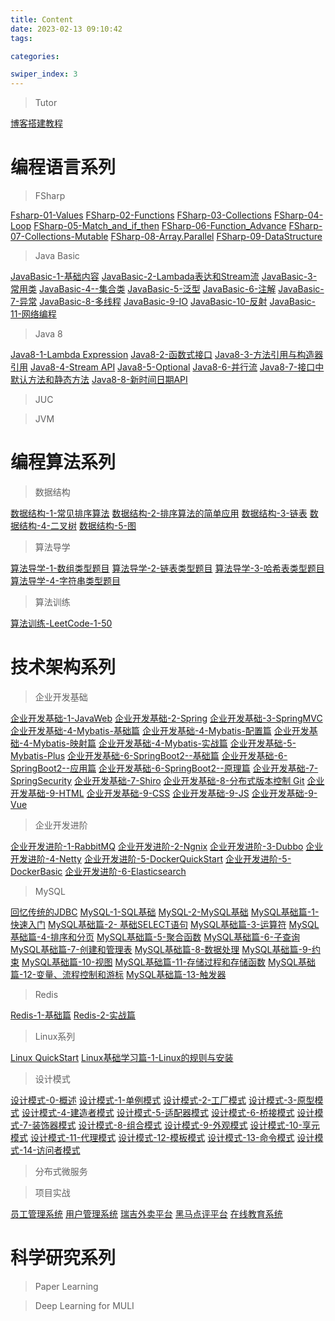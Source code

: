```yaml
---
title: Content
date: 2023-02-13 09:10:42
tags: 

categories: 

swiper_index: 3
---
```

> Tutor

[博客搭建教程](https://cyanzzy.github.io/2023/02/12/%E6%90%AD%E5%BB%BA%E5%8D%9A%E5%AE%A2%E6%95%99%E7%A8%8B/)
# 编程语言系列
> FSharp

[Fsharp-01-Values](https://cyanzzy.github.io/2023/02/12/Fsharp-01-Values/)
[FSharp-02-Functions](https://cyanzzy.github.io/2023/02/13/FSharp-02-Functions/)
[FSharp-03-Collections](https://cyanzzy.github.io/2023/02/14/FSharp-03-Collections/)
[FSharp-04-Loop](https://cyanzzy.github.io/2023/02/15/FSharp-04-Loop/)
[FSharp-05-Match_and_if_then](https://cyanzzy.github.io/2023/02/16/FSharp-05-Match-and-if-then/)
[FSharp-06-Function_Advance](https://cyanzzy.github.io/2023/02/20/FSharp-06-Function-Advance/)
[FSharp-07-Collections-Mutable](https://cyanzzy.github.io/2023/02/22/FSharp-07-Collections-Mutable/)
[FSharp-08-Array.Parallel](https://cyanzzy.github.io/2023/02/24/FSharp-08-Array-Parallel/)
[FSharp-09-DataStructure](https://cyanzzy.github.io/2023/02/27/FSharp-09-DataStructure/)

> Java Basic

[JavaBasic-1-基础内容](https://cyanzzy.github.io/2023/03/16/JavaBasic-1-%E5%9F%BA%E7%A1%80%E5%86%85%E5%AE%B9/)
[JavaBasic-2-Lambada表达和Stream流](https://cyanzzy.github.io/2023/03/16/JavaBasic-2-Lambada%E8%A1%A8%E8%BE%BE%E5%92%8CStream%E6%B5%81/)
[JavaBasic-3-常用类](https://cyanzzy.github.io/2023/03/16/JavaBasic-3-%E5%B8%B8%E7%94%A8%E7%B1%BB/)
[JavaBasic-4--集合类](https://cyanzzy.github.io/2023/03/16/JavaBasic-4-%E9%9B%86%E5%90%88%E7%B1%BB/)
[JavaBasic-5-泛型](https://cyanzzy.github.io/2023/03/16/JavaBasic-5-%E6%B3%9B%E5%9E%8B/)
[JavaBasic-6-注解](https://cyanzzy.github.io/2023/03/16/JavaBasic-6-%E6%B3%A8%E8%A7%A3/)
[JavaBasic-7-异常](https://cyanzzy.github.io/2023/03/16/JavaBasic-7-%E5%BC%82%E5%B8%B8/)
[JavaBasic-8-多线程](https://cyanzzy.github.io/2023/03/16/JavaBasic-8-%E5%A4%9A%E7%BA%BF%E7%A8%8B/)
[JavaBasic-9-IO](https://cyanzzy.github.io/2023/03/16/JavaBasic-9-IO/)
[JavaBasic-10-反射](https://cyanzzy.github.io/2023/03/16/JavaBasic-10-%E5%8F%8D%E5%B0%84/)
[JavaBasic-11-网络编程](https://cyanzzy.github.io/2023/03/16/JavaBasic-11-%E7%BD%91%E7%BB%9C%E7%BC%96%E7%A8%8B/)



> Java 8

[Java8-1-Lambda Expression](https://cyanzzy.github.io/2023/03/17/Java8-1-Lambda-Expression/)
[Java8-2-函数式接口](https://cyanzzy.github.io/2023/03/17/Java8-2-%E5%87%BD%E6%95%B0%E5%BC%8F%E6%8E%A5%E5%8F%A3/)
[Java8-3-方法引用与构造器引用](https://cyanzzy.github.io/2023/03/17/Java8-3-%E6%96%B9%E6%B3%95%E5%BC%95%E7%94%A8%E4%B8%8E%E6%9E%84%E9%80%A0%E5%99%A8%E5%BC%95%E7%94%A8/)
[Java8-4-Stream API](https://cyanzzy.github.io/2023/03/17/Java8-4-Stream-API/)
[Java8-5-Optional](https://cyanzzy.github.io/2023/03/17/Java8-5-Optional/)
[Java8-6-并行流](https://cyanzzy.github.io/2023/03/17/Java8-6-%E5%B9%B6%E8%A1%8C%E6%B5%81/)
[Java8-7-接口中默认方法和静态方法](https://cyanzzy.github.io/2023/03/17/Java8-7-%E6%8E%A5%E5%8F%A3%E4%B8%AD%E9%BB%98%E8%AE%A4%E6%96%B9%E6%B3%95%E5%92%8C%E9%9D%99%E6%80%81%E6%96%B9%E6%B3%95/)
[Java8-8-新时间日期API](https://cyanzzy.github.io/2023/03/17/Java8-8-%E6%96%B0%E6%97%B6%E9%97%B4%E6%97%A5%E6%9C%9FAPI/)

> JUC

> JVM

 

# 编程算法系列
> 数据结构

[数据结构-1-常见排序算法](https://cyanzzy.github.io/2023/02/13/%E6%95%B0%E6%8D%AE%E7%BB%93%E6%9E%84-1-%E5%B8%B8%E8%A7%81%E6%8E%92%E5%BA%8F%E7%AE%97%E6%B3%95/)
[数据结构-2-排序算法的简单应用](https://cyanzzy.github.io/2023/02/14/%E6%95%B0%E6%8D%AE%E7%BB%93%E6%9E%84-2-%E6%8E%92%E5%BA%8F%E7%AE%97%E6%B3%95%E7%9A%84%E7%AE%80%E5%8D%95%E5%BA%94%E7%94%A8/)
[数据结构-3-链表](https://cyanzzy.github.io/2023/02/23/%E6%95%B0%E6%8D%AE%E7%BB%93%E6%9E%84-3-%E9%93%BE%E8%A1%A8/)
[数据结构-4-二叉树](https://cyanzzy.github.io/2023/03/01/%E6%95%B0%E6%8D%AE%E7%BB%93%E6%9E%84-4-%E4%BA%8C%E5%8F%89%E6%A0%91/)
[数据结构-5-图](https://cyanzzy.github.io/2023/03/27/%E6%95%B0%E6%8D%AE%E7%BB%93%E6%9E%84-5-%E5%9B%BE/)

> 算法导学

[算法导学-1-数组类型题目](https://cyanzzy.github.io/2023/02/13/%E7%AE%97%E6%B3%95%E5%AF%BC%E5%AD%A6-1-%E6%95%B0%E7%BB%84%E7%B1%BB%E5%9E%8B%E9%A2%98%E7%9B%AE/)
[算法导学-2-链表类型题目](https://cyanzzy.github.io/2023/02/23/%E7%AE%97%E6%B3%95%E5%AF%BC%E5%AD%A6-2-%E9%93%BE%E8%A1%A8%E7%B1%BB%E5%9E%8B%E9%A2%98%E7%9B%AE/)
[算法导学-3-哈希表类型题目](https://cyanzzy.github.io/2023/03/08/%E7%AE%97%E6%B3%95%E5%AF%BC%E5%AD%A6-3-%E5%93%88%E5%B8%8C%E8%A1%A8%E7%B1%BB%E5%9E%8B%E9%A2%98%E7%9B%AE/)
[算法导学-4-字符串类型题目](https://cyanzzy.github.io/2023/04/11/%E7%AE%97%E6%B3%95%E5%AF%BC%E5%AD%A6-4-%E5%AD%97%E7%AC%A6%E4%B8%B2%E7%B1%BB%E5%9E%8B%E9%A2%98%E7%9B%AE/)

> 算法训练

[算法训练-LeetCode-1-50](https://cyanzzy.github.io/2023/05/12/%E7%AE%97%E6%B3%95%E8%AE%AD%E7%BB%83-LeetCode-1-50/)

# 技术架构系列

> 企业开发基础

[企业开发基础-1-JavaWeb](https://cyanzzy.github.io/2023/03/21/%E4%BC%81%E4%B8%9A%E5%BC%80%E5%8F%91%E5%9F%BA%E7%A1%80-1-JavaWeb/)
[企业开发基础-2-Spring](https://cyanzzy.github.io/2023/03/22/%E4%BC%81%E4%B8%9A%E5%BC%80%E5%8F%91%E5%9F%BA%E7%A1%80-2-Spring/)
[企业开发基础-3-SpringMVC](https://cyanzzy.github.io/2023/03/23/%E4%BC%81%E4%B8%9A%E5%BC%80%E5%8F%91%E5%9F%BA%E7%A1%80-3-SpringMVC/)
[企业开发基础-4-Mybatis-基础篇](https://cyanzzy.github.io/2023/03/25/%E4%BC%81%E4%B8%9A%E5%BC%80%E5%8F%91%E5%9F%BA%E7%A1%80-4-Mybatis-%E5%9F%BA%E7%A1%80%E7%AF%87/)
[企业开发基础-4-Mybatis-配置篇](https://cyanzzy.github.io/2023/03/25/%E4%BC%81%E4%B8%9A%E5%BC%80%E5%8F%91%E5%9F%BA%E7%A1%80-4-Mybatis-%E9%85%8D%E7%BD%AE%E7%AF%87/)
[企业开发基础-4-Mybatis-映射篇](https://cyanzzy.github.io/2023/03/25/%E4%BC%81%E4%B8%9A%E5%BC%80%E5%8F%91%E5%9F%BA%E7%A1%80-4-Mybatis-%E6%98%A0%E5%B0%84%E7%AF%87/)
[企业开发基础-4-Mybatis-实战篇](https://cyanzzy.github.io/2023/03/25/%E4%BC%81%E4%B8%9A%E5%BC%80%E5%8F%91%E5%9F%BA%E7%A1%80-4-Mybatis-%E5%AE%9E%E6%88%98%E7%AF%87/)
[企业开发基础-5-Mybatis-Plus](https://cyanzzy.github.io/2023/03/25/%E4%BC%81%E4%B8%9A%E5%BC%80%E5%8F%91%E5%9F%BA%E7%A1%80-5-Mybatis-Plus/)
[企业开发基础-6-SpringBoot2--基础篇](https://cyanzzy.github.io/2023/05/03/%E4%BC%81%E4%B8%9A%E5%BC%80%E5%8F%91%E5%9F%BA%E7%A1%80-6-SpringBoot2-%E5%9F%BA%E7%A1%80%E7%AF%87/)
[企业开发基础-6-SpringBoot2--应用篇](https://cyanzzy.github.io/2023/05/03/%E4%BC%81%E4%B8%9A%E5%BC%80%E5%8F%91%E5%9F%BA%E7%A1%80-6-SpringBoot2-%E5%BA%94%E7%94%A8%E7%AF%87/)
[企业开发基础-6-SpringBoot2--原理篇]()
[企业开发基础-7-SpringSecurity](https://cyanzzy.github.io/2023/05/04/%E4%BC%81%E4%B8%9A%E5%BC%80%E5%8F%91%E5%9F%BA%E7%A1%80-7-SpringSecurity/)
[企业开发基础-7-Shiro]()
[企业开发基础-8-分布式版本控制 Git](https://cyanzzy.github.io/2023/05/04/%E4%BC%81%E4%B8%9A%E5%BC%80%E5%8F%91%E5%9F%BA%E7%A1%80-8-%E5%88%86%E5%B8%83%E5%BC%8F%E7%89%88%E6%9C%AC%E6%8E%A7%E5%88%B6-Git/)
[企业开发基础-9-HTML](https://cyanzzy.github.io/2023/04/09/%E4%BC%81%E4%B8%9A%E5%BC%80%E5%8F%91%E5%9F%BA%E7%A1%80-9-HTML/)
[企业开发基础-9-CSS](https://cyanzzy.github.io/2023/05/04/%E4%BC%81%E4%B8%9A%E5%BC%80%E5%8F%91%E5%9F%BA%E7%A1%80-9-CSS/)
[企业开发基础-9-JS](https://cyanzzy.github.io/2023/05/04/%E4%BC%81%E4%B8%9A%E5%BC%80%E5%8F%91%E5%9F%BA%E7%A1%80-9-JS/)
[企业开发基础-9-Vue]()

> 企业开发进阶

[企业开发进阶-1-RabbitMQ]()
[企业开发进阶-2-Ngnix]()
[企业开发进阶-3-Dubbo]()
[企业开发进阶-4-Netty]()
[企业开发进阶-5-DockerQuickStart](https://cyanzzy.github.io/2023/07/16/%E4%BC%81%E4%B8%9A%E5%BC%80%E5%8F%91%E8%BF%9B%E9%98%B6-5-DockerQuickStart/)
[企业开发进阶-5-DockerBasic](https://cyanzzy.github.io/2023/07/16/%E4%BC%81%E4%B8%9A%E5%BC%80%E5%8F%91%E8%BF%9B%E9%98%B6-5-DockerBasic/)
[企业开发进阶-6-Elasticsearch](https://cyanzzy.github.io/2023/07/16/%E4%BC%81%E4%B8%9A%E5%BC%80%E5%8F%91%E8%BF%9B%E9%98%B6-6-Elasticsearch/)    

> MySQL

[回忆传统的JDBC](https://cyanzzy.github.io/2023/05/27/%E5%9B%9E%E5%BF%86%E4%BC%A0%E7%BB%9F%E7%9A%84JDBC/)
[MySQL-1-SQL基础](https://cyanzzy.github.io/2023/05/02/%E6%95%B0%E6%8D%AE%E5%BA%93-1-SQL%E5%9F%BA%E7%A1%80/)
[MySQL-2-MySQL基础](https://cyanzzy.github.io/2023/05/02/%E6%95%B0%E6%8D%AE%E5%BA%93-2-MySQL%E5%9F%BA%E7%A1%80/)
[MySQL基础篇-1-快速入门](https://cyanzzy.github.io/2023/05/09/MySQL%E5%9F%BA%E7%A1%80%E7%AF%87-1-%E5%BF%AB%E9%80%9F%E5%85%A5%E9%97%A8/)
[MySQL基础篇-2- 基础SELECT语句](https://cyanzzy.github.io/2023/05/09/MySQL%E5%9F%BA%E7%A1%80%E7%AF%87-2-%E5%9F%BA%E7%A1%80SELECT%E8%AF%AD%E5%8F%A5/)
[MySQL基础篇-3-运算符](https://cyanzzy.github.io/2023/05/09/MySQL%E5%9F%BA%E7%A1%80%E7%AF%87-3-%E8%BF%90%E7%AE%97%E7%AC%A6/)
[MySQL基础篇-4-排序和分页](https://cyanzzy.github.io/2023/05/09/MySQL%E5%9F%BA%E7%A1%80%E7%AF%87-4-%E6%8E%92%E5%BA%8F%E5%92%8C%E5%88%86%E9%A1%B5/)
[MySQL基础篇-5-聚合函数](https://cyanzzy.github.io/2023/05/09/MySQL%E5%9F%BA%E7%A1%80%E7%AF%87-5-%E8%81%9A%E5%90%88%E5%87%BD%E6%95%B0/)
[MySQL基础篇-6-子查询](https://cyanzzy.github.io/2023/05/09/MySQL%E5%9F%BA%E7%A1%80%E7%AF%87-6-%E5%AD%90%E6%9F%A5%E8%AF%A2/)
[MySQL基础篇-7-创建和管理表](https://cyanzzy.github.io/2023/05/09/MySQL%E5%9F%BA%E7%A1%80%E7%AF%87-7-%E5%88%9B%E5%BB%BA%E5%92%8C%E7%AE%A1%E7%90%86%E8%A1%A8/)
[MySQL基础篇-8-数据处理](https://cyanzzy.github.io/2023/05/09/MySQL%E5%9F%BA%E7%A1%80%E7%AF%87-8-%E6%95%B0%E6%8D%AE%E5%A4%84%E7%90%86/)
[MySQL基础篇-9-约束](https://cyanzzy.github.io/2023/05/09/MySQL%E5%9F%BA%E7%A1%80%E7%AF%87-9-%E7%BA%A6%E6%9D%9F/)
[MySQL基础篇-10-视图](https://cyanzzy.github.io/2023/05/09/MySQL%E5%9F%BA%E7%A1%80%E7%AF%87-10-%E8%A7%86%E5%9B%BE/)
[MySQL基础篇-11-存储过程和存储函数](https://cyanzzy.github.io/2023/05/09/MySQL%E5%9F%BA%E7%A1%80%E7%AF%87-11-%E5%AD%98%E5%82%A8%E8%BF%87%E7%A8%8B%E5%92%8C%E5%AD%98%E5%82%A8%E5%87%BD%E6%95%B0/)
[MySQL基础篇-12-变量、流程控制和游标](https://cyanzzy.github.io/2023/05/09/MySQL%E5%9F%BA%E7%A1%80%E7%AF%87-12-%E5%8F%98%E9%87%8F%E3%80%81%E6%B5%81%E7%A8%8B%E6%8E%A7%E5%88%B6%E5%92%8C%E6%B8%B8%E6%A0%87/)
[MySQL基础篇-13-触发器](https://cyanzzy.github.io/2023/05/09/MySQL%E5%9F%BA%E7%A1%80%E7%AF%87-13-%E8%A7%A6%E5%8F%91%E5%99%A8/)

> Redis

[Redis-1-基础篇](https://cyanzzy.github.io/2023/05/12/Redis-1-%E5%9F%BA%E7%A1%80%E7%AF%87/)
[Redis-2-实战篇](https://cyanzzy.github.io/2023/05/28/Redis-2-%E5%AE%9E%E6%88%98%E7%AF%87/)

> Linux系列

[Linux QuickStart](https://cyanzzy.github.io/2023/05/11/Linux-QuickStart/)
[Linux基础学习篇-1-Linux的规则与安装](https://cyanzzy.github.io/2023/05/12/Linux%E5%9F%BA%E7%A1%80%E5%AD%A6%E4%B9%A0%E7%AF%87-1-Linux%E7%9A%84%E8%A7%84%E5%88%99%E4%B8%8E%E5%AE%89%E8%A3%85/)


> 设计模式

[设计模式-0-概述](https://cyanzzy.github.io/2023/05/12/%E8%AE%BE%E8%AE%A1%E6%A8%A1%E5%BC%8F-0-%E6%A6%82%E8%BF%B0/)
[设计模式-1-单例模式](https://cyanzzy.github.io/2023/05/13/%E8%AE%BE%E8%AE%A1%E6%A8%A1%E5%BC%8F-1-%E5%8D%95%E4%BE%8B%E6%A8%A1%E5%BC%8F/)
[设计模式-2-工厂模式](https://cyanzzy.github.io/2023/05/14/%E8%AE%BE%E8%AE%A1%E6%A8%A1%E5%BC%8F-2-%E5%B7%A5%E5%8E%82%E6%A8%A1%E5%BC%8F/)
[设计模式-3-原型模式](https://cyanzzy.github.io/2023/05/23/%E8%AE%BE%E8%AE%A1%E6%A8%A1%E5%BC%8F-3-%E5%8E%9F%E5%9E%8B%E6%A8%A1%E5%BC%8F/)
[设计模式-4-建造者模式](https://cyanzzy.github.io/2023/05/24/%E8%AE%BE%E8%AE%A1%E6%A8%A1%E5%BC%8F-4-%E5%BB%BA%E9%80%A0%E8%80%85%E6%A8%A1%E5%BC%8F/)
[设计模式-5-适配器模式](https://cyanzzy.github.io/2023/05/25/%E8%AE%BE%E8%AE%A1%E6%A8%A1%E5%BC%8F-5-%E9%80%82%E9%85%8D%E5%99%A8%E6%A8%A1%E5%BC%8F/)
[设计模式-6-桥接模式](https://cyanzzy.github.io/2023/05/27/%E8%AE%BE%E8%AE%A1%E6%A8%A1%E5%BC%8F-6-%E6%A1%A5%E6%8E%A5%E6%A8%A1%E5%BC%8F/)
[设计模式-7-装饰器模式](https://cyanzzy.github.io/2023/05/28/%E8%AE%BE%E8%AE%A1%E6%A8%A1%E5%BC%8F-7-%E8%A3%85%E9%A5%B0%E5%99%A8%E6%A8%A1%E5%BC%8F/)
[设计模式-8-组合模式](https://cyanzzy.github.io/2023/05/29/%E8%AE%BE%E8%AE%A1%E6%A8%A1%E5%BC%8F-8-%E7%BB%84%E5%90%88%E6%A8%A1%E5%BC%8F/)
[设计模式-9-外观模式](https://cyanzzy.github.io/2023/06/07/%E8%AE%BE%E8%AE%A1%E6%A8%A1%E5%BC%8F-10-%E5%A4%96%E8%A7%82%E6%A8%A1%E5%BC%8F/)
[设计模式-10-享元模式](https://cyanzzy.github.io/2023/06/09/%E8%AE%BE%E8%AE%A1%E6%A8%A1%E5%BC%8F-10-%E4%BA%AB%E5%85%83%E6%A8%A1%E5%BC%8F/)
[设计模式-11-代理模式](https://cyanzzy.github.io/2023/06/11/%E8%AE%BE%E8%AE%A1%E6%A8%A1%E5%BC%8F-11-%E4%BB%A3%E7%90%86%E6%A8%A1%E5%BC%8F/)
[设计模式-12-模板模式](https://cyanzzy.github.io/2023/07/14/%E8%AE%BE%E8%AE%A1%E6%A8%A1%E5%BC%8F-12-%E6%A8%A1%E6%9D%BF%E6%A8%A1%E5%BC%8F/)
[设计模式-13-命令模式](https://cyanzzy.github.io/2023/07/15/%E8%AE%BE%E8%AE%A1%E6%A8%A1%E5%BC%8F-13-%E5%91%BD%E4%BB%A4%E6%A8%A1%E5%BC%8F/)
[设计模式-14-访问者模式](https://cyanzzy.github.io/2023/07/16/%E8%AE%BE%E8%AE%A1%E6%A8%A1%E5%BC%8F-14-%E8%AE%BF%E9%97%AE%E8%80%85%E6%A8%A1%E5%BC%8F/)

> 分布式微服务

> 项目实战

[员工管理系统](https://gitee.com/cyanzzy/ems)
[用户管理系统](https://gitee.com/cyanzzy/user-center)
[瑞吉外卖平台](https://gitee.com/cyanzzy/reggie)
[黑马点评平台](https://gitee.com/cyanzzy/hmdp)
[在线教育系统](https://gitee.com/cyanzzy/online-education)


# 科学研究系列

> Paper Learning

> Deep Learning for MULI